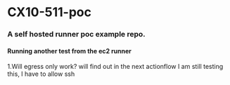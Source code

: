 # CX10-511-poc

### A self hosted runner poc example repo.

#### Running another test from the ec2 runner
1.Will egress only work? will find out in the next actionflow
I am still testing this, I have to allow ssh
